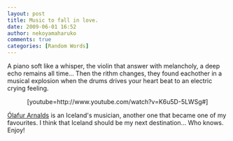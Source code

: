 ```yaml
---
layout: post
title: Music to fall in love.
date: 2009-06-01 16:52
author: nekoyamaharuko
comments: true
categories: [Random Words]
---
```

<p style="text-align:left;">A piano soft like a whisper, the violin that answer with melancholy, a deep echo remains all time... Then the rithm changes, they found eachother in a musical explosion when the drums drives your heart beat to an electric crying feeling.</p>
<p style="text-align:center;">[youtube=http://www.youtube.com/watch?v=K6u5D-5LWSg#]</p>
<p style="text-align:left;"><a href="http://www.myspace.com/olafurarnalds">Ólafur Arnalds</a> is an Iceland's musician, another one that became one of my favourites. I think that Iceland should be my next destination... Who knows. Enjoy!</p>
<p style="text-align:left;"> </p>
